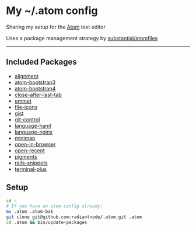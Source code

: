 # My ~/.atom config

Sharing my setup for the [Atom](http://atom.io) text editor

Uses a package management strategy by [substantial/atomfiles](https://github.com/substantial/atomfiles)

----

## Included Packages

* [alignment](https://github.com/blakeembrey/atom-alignment)
* [atom-bootstrap3](https://github.com/f/atom-bootstrap3)
* [atom-bootstrap4](https://github.com/mdegoo/atom-bootstrap4)
* [close-after-last-tab](https://github.com/JRHeaton/atom-close-after-last-tab)
* [emmet](https://github.com/emmetio/emmet-atom)
* [file-icons](https://github.com/DanBrooker/file-icons)
* [gist](https://github.com/aki77/atom-gist)
* [git-control](https://github.com/jacogr/atom-git-control)
* [language-haml](https://github.com/ezekg/language-haml)
* [language-nginx](https://github.com/hnagato/atom-language-nginx)
* [minimap](https://github.com/atom-minimap/minimap)
* [open-in-browser](https://github.com/magbicaleman/open-in-browser)
* [open-recent](https://github.com/Zren/atom-open-recent)
* [pigments](https://github.com/abe33/atom-pigments)
* [rails-snippets](https://github.com/joseramonc/rails-snippets)
* [terminal-plus](https://github.com/jeremyramin/terminal-plus)

## Setup

```bash
cd ~
# If you have an atom config already:
mv .atom .atom-bak
git clone git@github.com:radiantnode/.atom.git .atom
cd .atom && bin/update-packages
```